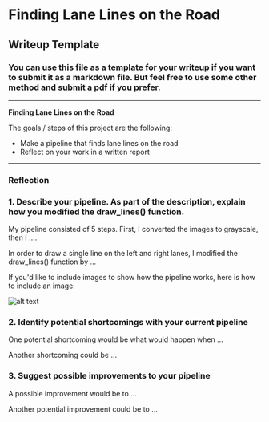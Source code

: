 # **Finding Lane Lines on the Road** 

## Writeup Template

### You can use this file as a template for your writeup if you want to submit it as a markdown file. But feel free to use some other method and submit a pdf if you prefer.

---

**Finding Lane Lines on the Road**

The goals / steps of this project are the following:
* Make a pipeline that finds lane lines on the road
* Reflect on your work in a written report


[//]: # (Image References)

[image1]: ./examples/grayscale.jpg "Grayscale"
[image2]: ./test_images/ProcessedImages/solidWhiteCurve.jpg "Solid White Curve"
[image3]: ./test_images/ProcessedImages/solidWhiteRight.jpg "Solid White Right"
[image4]: ./test_images/ProcessedImages/solidYellowCurve.jpg "Solid Yellow Curve"
[image5]: ./test_images/ProcessedImages/solidYellowCurve2.jpg "Solid Yellow Curve 2"
[image6]: ./test_images/ProcessedImages/solidYellowLeft.jpg "Solid Yellow Left"
[image7]: ./test_images/ProcessedImages/whiteCarLaneSwitch.jpg "White Car Lane Switch"

---

### Reflection

### 1. Describe your pipeline. As part of the description, explain how you modified the draw_lines() function.

My pipeline consisted of 5 steps. First, I converted the images to grayscale, then I .... 

In order to draw a single line on the left and right lanes, I modified the draw_lines() function by ...

If you'd like to include images to show how the pipeline works, here is how to include an image: 

![alt text][image1]


### 2. Identify potential shortcomings with your current pipeline


One potential shortcoming would be what would happen when ... 

Another shortcoming could be ...


### 3. Suggest possible improvements to your pipeline

A possible improvement would be to ...

Another potential improvement could be to ...
